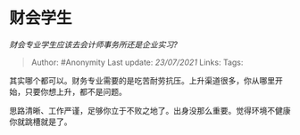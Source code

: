 # 财会学生
*财会专业学生应该去会计师事务所还是企业实习?*

> Author: #Anonymity
> Last update: *23/07/2021*
> Links:
> Tags:

其实哪个都可以。财务专业需要的是吃苦耐劳抗压。上升渠道很多，你从哪里开始，只要你想上升，都不是问题。

思路清晰、工作严谨，足够你立于不败之地了。出身没那么重要。觉得环境不健康你就跳槽就是了。

